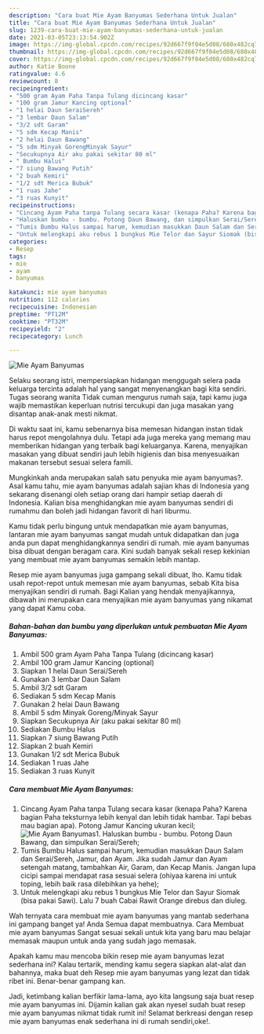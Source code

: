 ```yaml
---
description: "Cara buat Mie Ayam Banyumas Sederhana Untuk Jualan"
title: "Cara buat Mie Ayam Banyumas Sederhana Untuk Jualan"
slug: 1239-cara-buat-mie-ayam-banyumas-sederhana-untuk-jualan
date: 2021-03-05T23:13:54.902Z
image: https://img-global.cpcdn.com/recipes/92d667f9f04e5d08/680x482cq70/mie-ayam-banyumas-foto-resep-utama.jpg
thumbnail: https://img-global.cpcdn.com/recipes/92d667f9f04e5d08/680x482cq70/mie-ayam-banyumas-foto-resep-utama.jpg
cover: https://img-global.cpcdn.com/recipes/92d667f9f04e5d08/680x482cq70/mie-ayam-banyumas-foto-resep-utama.jpg
author: Katie Boone
ratingvalue: 4.6
reviewcount: 8
recipeingredient:
- "500 gram Ayam Paha Tanpa Tulang dicincang kasar"
- "100 gram Jamur Kancing optional"
- "1 helai Daun SeraiSereh"
- "3 lembar Daun Salam"
- "3/2 sdt Garam"
- "5 sdm Kecap Manis"
- "2 helai Daun Bawang"
- "5 sdm Minyak GorengMinyak Sayur"
- "Secukupnya Air aku pakai sekitar 80 ml"
- " Bumbu Halus"
- "7 siung Bawang Putih"
- "2 buah Kemiri"
- "1/2 sdt Merica Bubuk"
- "1 ruas Jahe"
- "3 ruas Kunyit"
recipeinstructions:
- "Cincang Ayam Paha tanpa Tulang secara kasar (kenapa Paha? Karena bagian Paha teksturnya lebih kenyal dan lebih tidak hambar. Tapi bebas mau bagian apa). Potong Jamur Kancing ukuran kecil;"
- "Haluskan bumbu - bumbu. Potong Daun Bawang, dan simpulkan Serai/Sereh;"
- "Tumis Bumbu Halus sampai harum, kemudian masukkan Daun Salam dan Serai/Sereh, Jamur, dan Ayam. Jika sudah Jamur dan Ayam setengah matang, tambahkan Air, Garam, dan Kecap Manis. Jangan lupa cicipi sampai mendapat rasa sesuai selera (ohiyaa karena ini untuk toping, lebih baik rasa dilebihkan ya hehe);"
- "Untuk melengkapi aku rebus 1 bungkus Mie Telor dan Sayur Siomak (bisa pakai Sawi). Lalu 7 buah Cabai Rawit Orange direbus dan diuleg."
categories:
- Resep
tags:
- mie
- ayam
- banyumas

katakunci: mie ayam banyumas 
nutrition: 112 calories
recipecuisine: Indonesian
preptime: "PT12M"
cooktime: "PT32M"
recipeyield: "2"
recipecategory: Lunch

---
```



![Mie Ayam Banyumas](https://img-global.cpcdn.com/recipes/92d667f9f04e5d08/680x482cq70/mie-ayam-banyumas-foto-resep-utama.jpg)

Selaku seorang istri, mempersiapkan hidangan menggugah selera pada keluarga tercinta adalah hal yang sangat menyenangkan bagi kita sendiri. Tugas seorang  wanita Tidak cuman mengurus rumah saja, tapi kamu juga wajib memastikan keperluan nutrisi tercukupi dan juga masakan yang disantap anak-anak mesti nikmat.

Di waktu  saat ini, kamu sebenarnya bisa memesan hidangan instan tidak harus repot mengolahnya dulu. Tetapi ada juga mereka yang memang mau memberikan hidangan yang terbaik bagi keluarganya. Karena, menyajikan masakan yang dibuat sendiri jauh lebih higienis dan bisa menyesuaikan makanan tersebut sesuai selera famili. 



Mungkinkah anda merupakan salah satu penyuka mie ayam banyumas?. Asal kamu tahu, mie ayam banyumas adalah sajian khas di Indonesia yang sekarang disenangi oleh setiap orang dari hampir setiap daerah di Indonesia. Kalian bisa menghidangkan mie ayam banyumas sendiri di rumahmu dan boleh jadi hidangan favorit di hari liburmu.

Kamu tidak perlu bingung untuk mendapatkan mie ayam banyumas, lantaran mie ayam banyumas sangat mudah untuk didapatkan dan juga anda pun dapat menghidangkannya sendiri di rumah. mie ayam banyumas bisa dibuat dengan beragam cara. Kini sudah banyak sekali resep kekinian yang membuat mie ayam banyumas semakin lebih mantap.

Resep mie ayam banyumas juga gampang sekali dibuat, lho. Kamu tidak usah repot-repot untuk memesan mie ayam banyumas, sebab Kita bisa menyajikan sendiri di rumah. Bagi Kalian yang hendak menyajikannya, dibawah ini merupakan cara menyajikan mie ayam banyumas yang nikamat yang dapat Kamu coba.

<!--inarticleads1-->

##### Bahan-bahan dan bumbu yang diperlukan untuk pembuatan Mie Ayam Banyumas:

1. Ambil 500 gram Ayam Paha Tanpa Tulang (dicincang kasar)
1. Ambil 100 gram Jamur Kancing (optional)
1. Siapkan 1 helai Daun Serai/Sereh
1. Gunakan 3 lembar Daun Salam
1. Ambil 3/2 sdt Garam
1. Sediakan 5 sdm Kecap Manis
1. Gunakan 2 helai Daun Bawang
1. Ambil 5 sdm Minyak Goreng/Minyak Sayur
1. Siapkan Secukupnya Air (aku pakai sekitar 80 ml)
1. Sediakan  Bumbu Halus
1. Siapkan 7 siung Bawang Putih
1. Siapkan 2 buah Kemiri
1. Gunakan 1/2 sdt Merica Bubuk
1. Sediakan 1 ruas Jahe
1. Sediakan 3 ruas Kunyit




<!--inarticleads2-->

##### Cara membuat Mie Ayam Banyumas:

1. Cincang Ayam Paha tanpa Tulang secara kasar (kenapa Paha? Karena bagian Paha teksturnya lebih kenyal dan lebih tidak hambar. Tapi bebas mau bagian apa). Potong Jamur Kancing ukuran kecil;
<img src="https://img-global.cpcdn.com/steps/3822b68f1b157030/160x128cq70/mie-ayam-banyumas-langkah-memasak-1-foto.jpg" alt="Mie Ayam Banyumas">1. Haluskan bumbu - bumbu. Potong Daun Bawang, dan simpulkan Serai/Sereh;
1. Tumis Bumbu Halus sampai harum, kemudian masukkan Daun Salam dan Serai/Sereh, Jamur, dan Ayam. Jika sudah Jamur dan Ayam setengah matang, tambahkan Air, Garam, dan Kecap Manis. Jangan lupa cicipi sampai mendapat rasa sesuai selera (ohiyaa karena ini untuk toping, lebih baik rasa dilebihkan ya hehe);
1. Untuk melengkapi aku rebus 1 bungkus Mie Telor dan Sayur Siomak (bisa pakai Sawi). Lalu 7 buah Cabai Rawit Orange direbus dan diuleg.




Wah ternyata cara membuat mie ayam banyumas yang mantab sederhana ini gampang banget ya! Anda Semua dapat membuatnya. Cara Membuat mie ayam banyumas Sangat sesuai sekali untuk kita yang baru mau belajar memasak maupun untuk anda yang sudah jago memasak.

Apakah kamu mau mencoba bikin resep mie ayam banyumas lezat sederhana ini? Kalau tertarik, mending kamu segera siapkan alat-alat dan bahannya, maka buat deh Resep mie ayam banyumas yang lezat dan tidak ribet ini. Benar-benar gampang kan. 

Jadi, ketimbang kalian berfikir lama-lama, ayo kita langsung saja buat resep mie ayam banyumas ini. Dijamin kalian gak akan nyesel sudah buat resep mie ayam banyumas nikmat tidak rumit ini! Selamat berkreasi dengan resep mie ayam banyumas enak sederhana ini di rumah sendiri,oke!.

